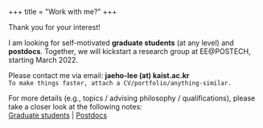 +++
title = "Work with me?"
+++
<br/>

Thank you for your interest!  

I am looking for self-motivated **graduate students** (at any level) and **postdocs**. Together, we will kickstart a research group at EE@POSTECH, starting March 2022.

Please contact me via email: __jaeho-lee (at) kaist.ac.kr__  
`To make things faster, attach a CV/portfolio/anything-similar.`

For more details (e.g., topics / advising philosophy / qualifications), please take a closer look at the following notes:  
[Graduate students](/candidates/) | [Postdocs](/postdocs/)